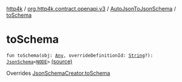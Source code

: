 [http4k](../../index.md) / [org.http4k.contract.openapi.v3](../index.md) / [AutoJsonToJsonSchema](index.md) / [toSchema](./to-schema.md)

# toSchema

`fun toSchema(obj: `[`Any`](https://kotlinlang.org/api/latest/jvm/stdlib/kotlin/-any/index.html)`, overrideDefinitionId: `[`String`](https://kotlinlang.org/api/latest/jvm/stdlib/kotlin/-string/index.html)`?): `[`JsonSchema`](../../org.http4k.util/-json-schema/index.md)`<`[`NODE`](index.md#NODE)`>` [(source)](https://github.com/http4k/http4k/blob/master/http4k-contract/src/main/kotlin/org/http4k/contract/openapi/v3/AutoJsonToJsonSchema.kt#L22)

Overrides [JsonSchemaCreator.toSchema](../../org.http4k.util/-json-schema-creator/to-schema.md)

